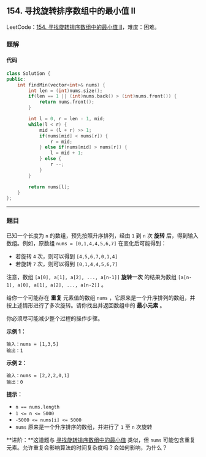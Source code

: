 ## 154. 寻找旋转排序数组中的最小值 II

LeetCode：[154. 寻找旋转排序数组中的最小值 II](https://leetcode.cn/problems/find-minimum-in-rotated-sorted-array-ii/)，难度：困难。

### 题解

#### 代码

```c++
class Solution {
public:
    int findMin(vector<int>& nums) {
        int len = (int)nums.size();
        if(len == 1 || (int)nums.back() > (int)nums.front()) {
            return nums.front();
        }

        int l = 0, r = len - 1, mid;
        while(l < r) {
            mid = (l + r) >> 1;
            if(nums[mid] < nums[r]) {
                r = mid;
            } else if(nums[mid] > nums[r]) {
                l = mid + 1;
            } else {
                r --;
            }
        }

        return nums[l];
    }
};
```



---



### 题目

已知一个长度为 `n` 的数组，预先按照升序排列，经由 `1` 到 `n` 次 **旋转** 后，得到输入数组。例如，原数组 `nums = [0,1,4,4,5,6,7]` 在变化后可能得到：

- 若旋转 `4` 次，则可以得到 `[4,5,6,7,0,1,4]`
- 若旋转 `7` 次，则可以得到 `[0,1,4,4,5,6,7]`

注意，数组 `[a[0], a[1], a[2], ..., a[n-1]]` **旋转一次** 的结果为数组 `[a[n-1], a[0], a[1], a[2], ..., a[n-2]]` 。

给你一个可能存在 **重复** 元素值的数组 `nums` ，它原来是一个升序排列的数组，并按上述情形进行了多次旋转。请你找出并返回数组中的 **最小元素** 。

你必须尽可能减少整个过程的操作步骤。

 

**示例 1：**

```
输入：nums = [1,3,5]
输出：1
```

**示例 2：**

```
输入：nums = [2,2,2,0,1]
输出：0
```

 

**提示：**

- `n == nums.length`
- `1 <= n <= 5000`
- `-5000 <= nums[i] <= 5000`
- `nums` 原来是一个升序排序的数组，并进行了 `1` 至 `n` 次旋转

 

**进阶：**这道题与 [寻找旋转排序数组中的最小值](https://leetcode-cn.com/problems/find-minimum-in-rotated-sorted-array/description/) 类似，但 `nums` 可能包含重复元素。允许重复会影响算法的时间复杂度吗？会如何影响，为什么？


